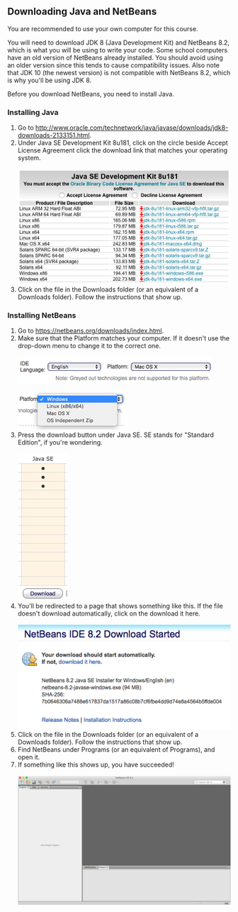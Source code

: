 ## Downloading Java and NetBeans

You are recommended to use your own computer for this course.

You will need to download JDK 8 (Java Development Kit) and NetBeans 8.2, which is what you will be using to write your code. Some school computers have an old version of NetBeans already installed. You should avoid using an older version since this tends to cause compatibility issues. Also note that JDK 10 (the newest version) is not compatible with NetBeans 8.2, which is why you'll be using JDK 8.

Before you download NetBeans, you need to install Java.

### Installing Java
1. Go to http://www.oracle.com/technetwork/java/javase/downloads/jdk8-downloads-2133151.html.
2. Under Java SE Development Kit 8u181, click on the circle beside Accept License Agreement click the download link that matches your operating system.
<br/><br/>
![](../Images/JDK_Download.png)
3. Click on the file in the Downloads folder (or an equivalent of a Downloads folder). Follow the instructions that show up.

### Installing NetBeans
1. Go to https://netbeans.org/downloads/index.html.
2. Make sure that the Platform matches your computer. If it doesn't use the drop-down menu to change it to the correct one.
<br/><br/>
![](../Images/NetBeans_Download_Platform.png)
<br/><br/>
![](../Images/NetBeans_Download_OS.png)
3. Press the download button under Java SE. SE stands for "Standard Edition", if you're wondering. 
<br/><br/>
![](../Images/NetBeans_Download_Java_SE.png)
4. You'll be redirected to a page that shows something like this. If the file doesn't download automatically, click on the download it here.
<br/><br/>
![](../Images/NetBeans_Download_Started.png)
5. Click on the file in the Downloads folder (or an equivalent of a Downloads folder). Follow the instructions that show up.
6. Find NetBeans under Programs (or an equivalent of Programs), and open it.
7. If something like this shows up, you have succeeded!
<br/><br/>
![](../Images/NetBeans_Download_Open.png)
